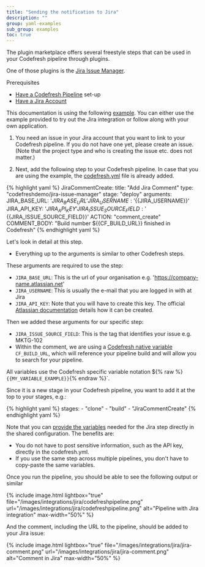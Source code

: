 ```yaml
---
title: "Sending the notification to Jira"
description: ""
group: yaml-examples
sub_group: examples
toc: true
---
```


The plugin marketplace offers several freestyle steps that can be used in your Codefresh pipeline through plugins.

One of those plugins is the [Jira Issue Manager](https://codefresh.io/steps/step/codefreshdemo%2Fjira-issue-manager). 

Prerequisites
* [Have a Codefresh Pipeline]({{site.baseurl}}/docs/getting-started/create-a-basic-pipeline/) set-up
* [Have a Jira Account](https://www.atlassian.com/software/jira)

This documentation is using the following [example](https://github.com/codefresh-contrib/jira-demo-app). You can either use the example provided to try out the Jira integration or follow along with your own application. 

1. You need an issue in your Jira account that you want to link to your Codefresh pipeline. If you do not have one yet, please create an issue. (Note that the project type and who is creating the issue etc. does not matter.)

2. Next, add the following step to your Codefresh pipeline. In case that you are using the example, the  [codefresh.yml](https://github.com/codefresh-contrib/jira-demo-app/blob/master/codefresh.yml) file is already added. 

{% highlight yaml %}
  JiraCommentCreate:
    title: "Add Jira Comment"
    type: "codefreshdemo/jira-issue-manager"
    stage: "deploy"
    arguments:
      JIRA_BASE_URL: '${{JIRA_BASE_URL}}'
      JIRA_USERNAME: '${{JIRA_USERNAME}}'
      JIRA_API_KEY: '${{JIRA_API_KEY}}'
      JIRA_ISSUE_SOURCE_FIELD: '${{JIRA_ISSUE_SOURCE_FIELD}}'
      ACTION: "comment_create"
      COMMENT_BODY: "Build number ${{CF_BUILD_URL}} finished in Codefresh"
{% endhighlight yaml %}

Let's look in detail at this step.
- Everything up to the arguments is similar to other Codefresh steps.

These arguments are required to use the step:
- `JIRA_BASE_URL`: This is the url of your organisation e.g. 'https://company-name.atlassian.net'
- `JIRA_USERNAME`: This is usually the e-mail that you are logged in with at Jira
- `JIRA_API_KEY`: Note that you will have to create this key. The official [Atlassian documentation](https://confluence.atlassian.com/cloud/api-tokens-938839638.html) details how it can be created.

Then we added these arguments for our specific step:
- `JIRA_ISSUE_SOURCE_FIELD`: This is the tag that identifies your issue e.g. MKTG-102
- Within the comment, we are using a [Codefresh native variable](https://codefresh.io/docs/docs/codefresh-yaml/variables/) `CF_BUILD_URL`, which will reference your pipeline build and will allow you to search for your pipeline. 

All variables use the Codefresh specific variable notation ${% raw %}`{{MY_VARIABLE_EXAMPLE}}`{% endraw %}`.

Since it is a new stage in your Codefresh pipeline, you want to add it at the top to your stages, e.g.:

{% highlight yaml %}
  stages:
    - "clone"
    - "build"
    - "JiraCommentCreate"
{% endhighlight yaml %}

Note that you can [provide the variables]({{site.baseurl}}/docs/configure-ci-cd-pipeline/shared-configuration/) needed for the Jira step directly in the shared configuration. The benefits are:
* You do not have to post sensitive information, such as the API key, directly in the codefresh.yml. 
* If you use the same step across multiple pipelines, you don't have to copy-paste the same variables. 

Once you run the pipeline, you should be able to see the following output or similar

{% include image.html
lightbox="true"
file="/images/integrations/jira/codefreshpipeline.png"
url="/images/integrations/jira/codefreshpipeline.png"
alt="Pipeline with Jira integration"
max-width="50%"
%}

And the comment, including the URL to the pipeline, should be added to your Jira issue:

{% include image.html
lightbox="true"
file="/images/integrations/jira/jira-comment.png"
url="/images/integrations/jira/jira-comment.png"
alt="Comment in Jira"
max-width="50%"
%}